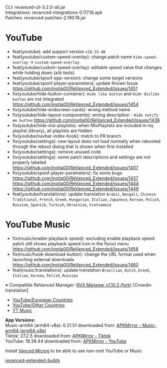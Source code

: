 CLI: revanced-cli-3.2.0-all.jar  
Integrations: revanced-integrations-0.117.18.apk  
Patches: revanced-patches-2.190.18.jar  

YouTube
==
- feat(youtube): add support version `v18.33.40`
- feat(youtube/custom-speed-overlay): change patch name `hide-speed-overlay` → `custom-speed-overlay`
- feat(youtube/custom-speed-overlay): editable speed value that changes while holding down (a/b tests)
- feat(youtube/spoof-app-version): change some target versions
- feat(youtube/spoof-player-parameters): update Known Issue https://github.com/inotia00/ReVanced_Extended/issues/1451
- fix(youtube/hide-button-container): `Hide like button` and `Hide dislike button` are not integrated https://github.com/inotia00/ReVanced_Extended/issues/1454
- fix(youtube/hide-endscreen-cards): wrong method name
- fix(youtube/hide-layout-components): wrong description - `Hide notify me button` https://github.com/inotia00/ReVanced_Extended/issues/1436
- fix(youtube/hide-mix-playlists): when MixPlaylists are included in my playlist (library), all playlists are hidden
- fix(youtube/navbar-index-hook): match to PR branch
- fix(youtube/settings): new layout does not load normally when rebooted through the reboot dialog that is shown when first installed
- fix(youtube/settings): remove unused code
- fix(youtube/settings): some patch descriptions and settings are not properly labeled https://github.com/inotia00/ReVanced_Extended/issues/1407
- fix(youtube/spoof-player-parameters): fix some bugs https://github.com/inotia00/ReVanced_Extended/issues/1437 https://github.com/inotia00/ReVanced_Extended/issues/1444 https://github.com/inotia00/ReVanced_Extended/issues/1449 
- feat(youtube/translations): update translation
`Arabic`, `Bengali`, `Chinese Traditional`, `French`, `Greek`, `Hungarian`, `Italian`, `Japanese`, `Korean`, `Polish`, `Russian`, `Spanish`, `Turkish`, `Ukrainian`, `Vietnamese`


YouTube Music
==
- fix(music/enable-playback-speed): excluding enable playback speed patch still shows playback speed icon in the flyout menu https://github.com/inotia00/ReVanced_Extended/issues/1458
- fix(music/hook-download-button): change the URL format used when launching external downloads https://github.com/inotia00/ReVanced_Extended/issues/1460
- feat(music/translations): update translation
`Brazilian`, `Dutch`, `Greek`, `Italian`, `Korean`, `Polish`, `Russian`


※ Compatible ReVanced Manager: [RVX Manager v1.10.3 (fork)](https://github.com/inotia00/revanced-manager/releases/tag/v1.10.3)
[Crowdin translation]
- [YouTube/European Countries](https://crowdin.com/project/revancedextendedeu)
- [YouTube/Other Countries](https://crowdin.com/project/revancedextended)
- [YT Music](https://crowdin.com/project/revanced-music-extended)

  
**App Versions:**  
Music-arm64 (arm64-v8a): 6.21.51
downloaded from: [APKMirror - Music-arm64 (arm64-v8a)](https://www.apkmirror.com/apk/google-inc/youtube-music/youtube-music-6-21-51-release/youtube-music-6-21-51-2-android-apk-download/)  
Tiktok: 27.2.5
downloaded from: [APKMirror - Tiktok](https://www.apkmirror.com/apk/tiktok-pte-ltd/tik-tok-including-musical-ly/tik-tok-including-musical-ly-27-2-5-release/tiktok-27-2-5-android-apk-download/)  
YouTube: 18.38.44
downloaded from: [APKMirror - YouTube](https://www.apkmirror.com/apk/google-inc/youtube/youtube-18-38-44-release/youtube-18-38-44-2-android-apk-download/)  

Install [Vanced Microg](https://github.com/inotia00/VancedMicroG/releases) to be able to use non-root YouTube or Music  

[revanced-extended-builds](https://github.com/E85Addict/revanced-extended-builds)  
